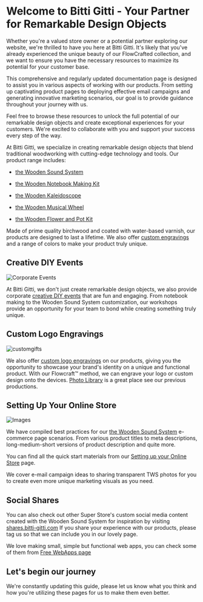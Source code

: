 # Welcome to Bitti Gitti - Your Partner for Remarkable Design Objects

Whether you're a valued store owner or a potential partner exploring our website, we're thrilled to have you here at Bitti Gitti. It's likely that you've already experienced the unique beauty of our FlowCrafted collection, and we want to ensure you have the necessary resources to maximize its potential for your customer base.

This comprehensive and regularly updated documentation page is designed to assist you in various aspects of working with our products. From setting up captivating product pages to deploying effective email campaigns and generating innovative marketing scenarios, our goal is to provide guidance throughout your journey with us.

Feel free to browse these resources to unlock the full potential of our remarkable design objects and create exceptional experiences for your customers. We're excited to collaborate with you and support your success every step of the way.

At Bitti Gitti, we specialize in creating remarkable design objects that blend traditional woodworking with cutting-edge technology and tools. Our product range includes:

* [the Wooden Sound System](/tws)

* [the Wooden Notebook Making Kit](/notebooks)

* [the Wooden Kaleidoscope](/kaleidoscope)

* [the Wooden Musical Wheel](/musicalwheel)

* [the Wooden Flower and Pot Kit](/flower)

Made of prime quality birchwood and coated with water-based varnish, our products are designed to last a lifetime. We also offer [custom engravings](/customizations) and a range of colors to make your product truly unique.

## Creative DIY Events

![Corporate Events](https://uploads-ssl.webflow.com/577fb500e970a606264913c7/5e179ba382584be3f87f21e2_Notebook-Event-mid-p-1080.jpeg)

At Bitti Gitti, we don't just create remarkable design objects, we also provide corporate [creative DIY events](/b2b-events) that are fun and engaging. From notebook making to the Wooden Sound System customization, our workshops provide an opportunity for your team to bond while creating something truly unique.

## Custom Logo Engravings

![customgifts](https://uploads-ssl.webflow.com/577fb500e970a606264913c7/5ff214f69f2331274db4d563_Lazer-wide.jpg)

We also offer [custom logo engravings](/customizations) on our products, giving you the opportunity to showcase your brand's identity on a unique and functional product. With our Flowcraft™ method, we can engrave your logo or custom design onto the devices.
[Photo Library](https://tws-images.bitti-gitti.com) is a great place see our previous productions.

## Setting Up Your Online Store

![Images](/SS.jpg)

We have compiled best practices for our [the Wooden Sound System](/tws) e-commerce page scenarios. From various product titles to meta descriptions, long-medium-short versions of product description and quite more. 

You can find all the quick start materials from our [Setting up your Online Store](/getting-started) page.

We cover e-mail campaign ideas to sharing transparent TWS photos for you to create even more unique marketing visuals as you need. 

## Social Shares

You can also check out other Super Store's custom social media content created with the Wooden Sound System for inspiration by visiting [shares.bitti-gitti.com](https://shares.bitti-gitti.com) If you share your experience with our products, please tag us so that we can include you in our lovely page.

We love making small, simple but functional web apps, you can check some of them from [Free WebApps page](/sites)

## Let's begin our journey

We're constantly updating this guide, please let us know what you think and how you're utilizing these pages for us to make them even better. 